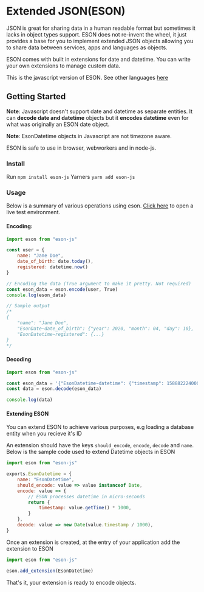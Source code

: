 # Extended JSON(ESON)
JSON is great for sharing data in a human readable format but sometimes it lacks in object types support.
ESON does not re-invent the wheel, it just provides a base for you to implement extended JSON objects allowing you to
share data between services, apps and languages as objects.

ESON comes with built in extensions for date and datetime. You can write your own extensions to manage
custom data.

This is the javascript version of ESON. See other languages [here](https://github.com/Billcountry/eson#languages)

## Getting Started
**Note**: Javascript doesn't support date and datetime as separate entities. It can **decode date and datetime** objects but it **encodes datetime** even for what was originally an ESON date object.

**Note**: EsonDatetime objects in Javascript are not timezone aware.

ESON is safe to use in browser, webworkers and in node-js.

### Install
Run `npm install eson-js`
Yarners `yarn add eson-js`

### Usage
Below is a summary of various operations using eson. 
<a href="https://repl.it/@Billcountry/eson-js" target="_blank">Click here</a> to open a live test environment.

#### Encoding:
```js
import eson from "eson-js"

const user = {
    name: "Jane Doe",
    date_of_birth: date.today(),
    registered: datetime.now()
}

// Encoding the data (True argument to make it pretty. Not required)
const eson_data = eson.encode(user, True)
console.log(eson_data)

// Sample output
/*
{
    "name": "Jane Doe",
    "EsonDate~date_of_birth": {"year": 2020, "month": 04, "day": 10},
    "EsonDatetime~registered": {...}
}
*/
```

#### Decoding
```js
import eson from "eson-js"

const eson_data = '{"EsonDatetime~datetime": {"timestamp": 1588822240000400}, "array": ["Some string",0,{"EsonDatetime~":{"timestamp":1588822240400000}},false,null]}'
const data = eson.decode(eson_data)

console.log(data)
```

#### Extending ESON
You can extend ESON to achieve various purposes, e.g loading a database entity when you recieve it's ID

An extension should have the keys `should_encode`, `encode`, `decode` and `name`. Below is the sample code used to extend Datetime objects in ESON
```js
import eson from "eson-js"

exports.EsonDatetime = {
    name: "EsonDatetime",
    should_encode: value => value instanceof Date,
    encode: value => {
        // ESON processes datetime in micro-seconds
        return {
            timestamp: value.getTime() * 1000,
        }
    },
    decode: value => new Date(value.timestamp / 1000),
}
```

Once an extension is created, at the entry of your application add the extension to ESON
```js
import eson from "eson-js"

eson.add_extension(EsonDatetime)
```

That's it, your extension is ready to encode objects.
